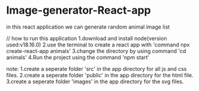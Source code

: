 # Image-generator-React-app
in this react application we can generate random animal image list

// how to run this application 
1.download and install node(version used:v18.16.0)
2.use the terminal to create a react app with 'command npx create-react-app animals'
3.change the directory by using command 'cd animals'
4.Run the project using the command 'npm start'

note:
1.create a seperate folder 'src' in the app directory for all js and css files.
2.create a seperate folder 'public' in the app directory for the html file.
3.create a seperate folder 'images' in the app directory for the svg files.
